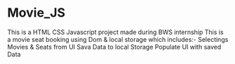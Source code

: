 # Movie_JS
This is a HTML CSS Javascript project made during BWS internship
This is a movie seat booking using Dom & local storage which includes:-
Selectings Movies & Seats from UI
Sava Data to local Storage
Populate UI with saved Data
